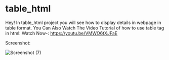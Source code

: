 # table_html
Hey! In table_html project you will see how to display details in webpage in table format.
You Can Also Watch The Video Tutorial of how to use table tag in html:
Watch Now-: https://youtu.be/VMWO6tXJFaE


Screenshot:

![Screenshot (7)](https://user-images.githubusercontent.com/94542120/147402512-d5617112-bebd-4fb0-b8cd-0d1c83b66eb6.png)
